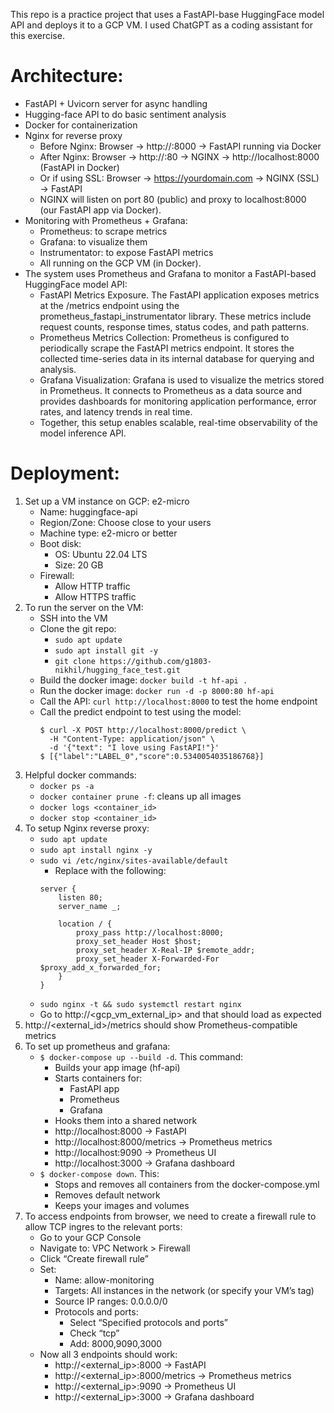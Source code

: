This repo is a practice project that uses a FastAPI-base HuggingFace model API and deploys it to a GCP VM. I used ChatGPT as a coding assistant for this exercise.

# Architecture:
- FastAPI + Uvicorn server for async handling
- Hugging-face API to do basic sentiment analysis
- Docker for containerization
- Nginx for reverse proxy
	- Before Nginx: Browser → http://<VM-IP>:8000 → FastAPI running via Docker
	- After Nginx: Browser → http://<VM-IP>:80 → NGINX → http://localhost:8000 (FastAPI in Docker)
	- Or if using SSL: Browser → https://yourdomain.com → NGINX (SSL) → FastAPI
	- NGINX will listen on port 80 (public) and proxy to localhost:8000 (our FastAPI app via Docker).
- Monitoring with Prometheus + Grafana:
	- Prometheus: to scrape metrics
	- Grafana: to visualize them
	- Instrumentator: to expose FastAPI metrics
	- All running on the GCP VM (in Docker).
- The system uses Prometheus and Grafana to monitor a FastAPI-based HuggingFace model API:
    - FastAPI Metrics Exposure. The FastAPI application exposes metrics at the /metrics endpoint using the prometheus_fastapi_instrumentator library. These metrics include request counts, response times, status codes, and path patterns.
    - Prometheus Metrics Collection: Prometheus is configured to periodically scrape the FastAPI metrics endpoint. It stores the collected time-series data in its internal database for querying and analysis.
    - Grafana Visualization: Grafana is used to visualize the metrics stored in Prometheus. It connects to Prometheus as a data source and provides dashboards for monitoring application performance, error rates, and latency trends in real time.
	- Together, this setup enables scalable, real-time observability of the model inference API.

# Deployment:
1. Set up a VM instance on GCP: e2-micro
    - Name: huggingface-api
    - Region/Zone: Choose close to your users
    - Machine type: e2-micro or better
    - Boot disk:
        - OS: Ubuntu 22.04 LTS
        - Size: 20 GB
    - Firewall:
        - Allow HTTP traffic
        - Allow HTTPS traffic
2. To run the server on the VM:
	- SSH into the VM
	- Clone the git repo:
		- `sudo apt update`
		- `sudo apt install git -y`
		- `git clone https://github.com/g1803-nikhil/hugging_face_test.git`
	- Build the docker image: `docker build -t hf-api .`
	- Run the docker image: `docker run -d -p 8000:80 hf-api`
	- Call the API: `curl http://localhost:8000` to test the home endpoint
	- Call the predict endpoint to test using the model:
		```
		$ curl -X POST http://localhost:8000/predict \
		  -H "Content-Type: application/json" \
		  -d '{"text": "I love using FastAPI!"}'
		$ [{"label":"LABEL_0","score":0.5340054035186768}]
		```
3. Helpful docker commands:
	- `docker ps -a`
	- `docker container prune -f`: cleans up all images
	- `docker logs <container_id>`
	- `docker stop <container_id>`
4. To setup Nginx reverse proxy:
	- `sudo apt update`
	- `sudo apt install nginx -y`
	- `sudo vi /etc/nginx/sites-available/default`
		- Replace with the following:
		```
		server {
		    listen 80;
		    server_name _;

		    location / {
		        proxy_pass http://localhost:8000;
		        proxy_set_header Host $host;
		        proxy_set_header X-Real-IP $remote_addr;
		        proxy_set_header X-Forwarded-For $proxy_add_x_forwarded_for;
		    }
		}
		```
	- `sudo nginx -t && sudo systemctl restart nginx`
	- Go to http://<gcp_vm_external_ip> and that should load as expected
5. http://<external_id>/metrics should show Prometheus-compatible metrics
6. To set up prometheus and grafana:
	- `$ docker-compose up --build -d`. This command:
		- Builds your app image (hf-api)
		- Starts containers for:
			- FastAPI app
			- Prometheus
			- Grafana
		- Hooks them into a shared network
		- http://localhost:8000 → FastAPI
		- http://localhost:8000/metrics → Prometheus metrics
		- http://localhost:9090 → Prometheus UI
		- http://localhost:3000 → Grafana dashboard
	- `$ docker-compose down`. This:
    	- Stops and removes all containers from the docker-compose.yml
    	- Removes default network
    	- Keeps your images and volumes
7. To access endpoints from browser, we need to create a firewall rule to allow TCP ingres to the relevant ports:
	- Go to your GCP Console
	- Navigate to: VPC Network > Firewall
	- Click “Create firewall rule”
	- Set:
    	- Name: allow-monitoring
    	- Targets: All instances in the network (or specify your VM’s tag)
    	- Source IP ranges: 0.0.0.0/0
    	- Protocols and ports:
			- Select “Specified protocols and ports”
    		- Check “tcp”
			- Add: 8000,9090,3000
	- Now all 3 endpoints should work:
		- http://<external_ip>:8000 → FastAPI
		- http://<external_ip>:8000/metrics → Prometheus metrics
		- http://<external_ip>:9090 → Prometheus UI
		- http://<external_ip>:3000 → Grafana dashboard